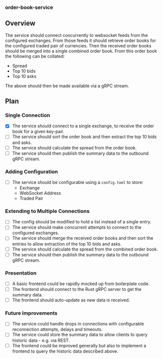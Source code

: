 ### order-book-service

## Overview

The service should connect concurrently to websocket feeds from the configured exchanges.
From those feeds it should retrieve order books for the configured traded pair of currencies.
Then the received order books should be merged into a single combined order book.
From this order book the following can be collated:
 - Spread
 - Top 10 bids
 - Top 10 asks

The above should then be made available via a gRPC stream.

## Plan

### Single Connection

-[x] The service should connect to a single exchange, to receive the order book for a given key-pair.
- [ ] The service should sort the order book and then extract the top 10 bids and asks.
- [ ] The service should calculate the spread from the order book.
- [ ] The service should then publish the summary data to the outbound gRPC stream.

### Adding Configuration
- [ ] The service should be configurable using a `config.toml` to store:
  - Exchange
  - WebSocket Address
  - Traded Pair

### Extending to Multiple Connections

- [ ] The config should be modified to hold a list instead of a single entry.
- [ ] The service should make concurrent attempts to connect to the configured exchanges.
- [ ] The service should merge the received order books and then sort the entries to allow extraction of the top 10 bids and asks.
- [ ] The service should calculate the spread from the combined order book.
- [ ] The service should then publish the summary data to the outbound gRPC stream.

### Presentation

- [ ] A basic frontend could be rapidly mocked up from boilerplate code.
- [ ] The frontend should connect to the Rust gRPC server to get the summary data.
- [ ] The frontend should auto-update as new data is received.

### Future Improvements

- [ ] The service could handle drops in connections with configurable reconnection attempts, delays and timeouts.
- [ ] The service could store the summary data to allow clients to query historic data - e.g. via REST.
- [ ] The frontend could be improved generally but also to implement a frontend to query the historic data described above.